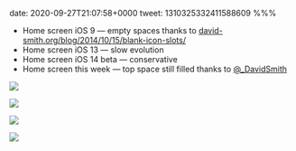 date: 2020-09-27T21:07:58+0000
tweet: 1310325332411588609
%%%

- Home screen iOS 9 — empty spaces thanks to [david-smith.org/blog/2014/10/15/blank-icon-slots/](https://david-smith.org/blog/2014/10/15/blank-icon-slots/)
- Home screen iOS 13 — slow evolution
- Home screen iOS 14 beta — conservative
- Home screen this week — top space still filled thanks to [@_DavidSmith](https://twitter.com/_DavidSmith)

![](Ei817jgWkAIGg8a.jpg)

![](Ei817lvXcAASqBU.jpg)

![](Ei817oAWoAQgDt7.jpg)

![](Ei817qRWAAAbl4g.jpg)
